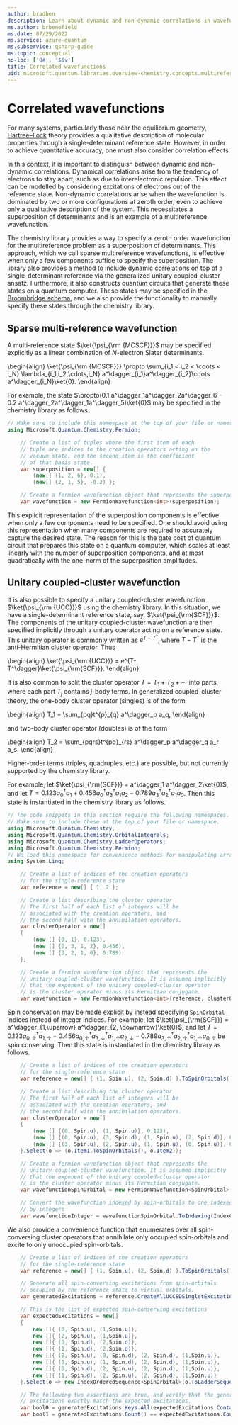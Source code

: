 ```yaml
---
author: bradben
description: Learn about dynamic and non-dynamic correlations in wavefunctions using the Azure Quantum chemistry library.
ms.author: brbenefield
ms.date: 07/29/2022
ms.service: azure-quantum
ms.subservice: qsharp-guide
ms.topic: conceptual
no-loc: ['Q#', '$$v']
title: Correlated wavefunctions
uid: microsoft.quantum.libraries.overview-chemistry.concepts.multireference
---
```


# Correlated wavefunctions

For many systems, particularly those near the equilibrium geometry, [Hartree–Fock](xref:microsoft.quantum.libraries.overview-chemistry.concepts.hartreefock) theory provides a qualitative description of molecular properties through a single-determinant reference state.
However, in order to achieve quantitative accuracy, one must also consider correlation effects.

In this context, it is important to distinguish between dynamic and non-dynamic correlations.
Dynamical correlations arise from the tendency of electrons to stay apart, such as due to interelectronic repulsion.
This effect can be modelled by considering excitations of electrons out of the reference state.
Non-dynamic correlations arise when the wavefunction is dominated by two or more configurations at zeroth order, even to achieve only a qualitative description of the system.
This necessitates a superposition of determinants and is an example of a multireference wavefunction.

The chemistry library provides a way to specify a zeroth order wavefunction for the multireference problem as a superposition of determinants.
This approach, which we call sparse multireference wavefunctions, is effective when only a few components suffice to specify the superposition.
The library also provides a method to include dynamic correlations on top of a single-determinant reference via the generalized unitary coupled-cluster ansatz. Furthermore, it also constructs quantum circuits that generate these states on a quantum computer. These states may be specified in the [Broombridge schema](xref:microsoft.quantum.libraries.overview.chemistry.schema.broombridge), and we also provide the functionality to manually specify these states through the chemistry
library.

## Sparse multi-reference wavefunction

A multi-reference state $\ket{\psi_{\rm {MCSCF}}}$ may be specified explicitly as a linear combination of $N$-electron Slater determinants.

\begin{align}
    \ket{\psi_{\rm {MCSCF}}} \propto \sum_{i_1 < i_2 < \cdots < i_N} \lambda_{i_1,i_2,\cdots,i_N} a^\dagger_{i_1}a^\dagger_{i_2}\cdots a^\dagger_{i_N}\ket{0}.
\end{align}

For example, the state $\propto(0.1 a^\dagger_1a^\dagger_2a^\dagger_6 - 0.2 a^\dagger_2a^\dagger_1a^\dagger_5)\ket{0}$ may be specified in the chemistry library as follows.

```csharp
// Make sure to include this namespace at the top of your file or namespace.
using Microsoft.Quantum.Chemistry.Fermion;
```

```csharp
    // Create a list of tuples where the first item of each 
    // tuple are indices to the creation operators acting on the
    // vacuum state, and the second item is the coefficient
    // of that basis state.
    var superposition = new[] {
        (new[] {1, 2, 6}, 0.1),
        (new[] {2, 1, 5}, -0.2) };

    // Create a fermion wavefunction object that represents the superposition.
    var wavefunction = new FermionWavefunction<int>(superposition);
```

This explicit representation of the superposition components is effective when only a few components need to be specified.
One should avoid using this representation when many components are required to accurately capture the desired state.
The reason for this is the gate cost of quantum circuit that prepares this state on a quantum computer, which scales at least linearly with the number of superposition components, and at most quadratically with the one-norm of the superposition amplitudes.

## Unitary coupled-cluster wavefunction

It is also possible to specify a unitary coupled-cluster wavefunction $\ket{\psi_{\rm {UCC}}}$ using the chemistry library.
In this situation, we have a single-determinant reference state, say, $\ket{\psi_{\rm{SCF}}}$.
The components of the unitary coupled-cluster wavefunction are then specified implicitly through a unitary operator acting on a reference state.
This unitary operator is commonly written as $e^{T-T^\dagger}$, where $T-T^\dagger$ is the anti-Hermitian cluster operator.
Thus

\begin{align}
    \ket{\psi_{\rm {UCC}}} = e^{T-T^\dagger}\ket{\psi_{\rm{SCF}}}.
\end{align}

It is also common to split the cluster operator $T = T_1 + T_2 + \cdots$ into parts, where each part $T_j$ contains $j$-body terms. In generalized coupled-cluster theory, the one-body cluster operator (singles) is of the form

\begin{align}
    T_1 = \sum_{pq}t^{p}_{q} a^\dagger_p a_q,
\end{align}

and two-body cluster operator (doubles) is of the form

\begin{align}
    T_2 = \sum_{pqrs}t^{pq}_{rs} a^\dagger_p a^\dagger_q a_r a_s.
\end{align}

Higher-order terms (triples, quadruples, etc.) are possible, but not currently supported by the chemistry library.

For example, let $\ket{\psi_{\rm{SCF}}} = a^\dagger_1 a^\dagger_2\ket{0}$, and let $T= 0.123 a^\dagger_0 a_1 + 0.456 a^\dagger_0a^\dagger_3 a_1 a_2 - 0.789 a^\dagger_3a^\dagger_2 a_1 a_0$. Then this state is instantiated in the chemistry library as follows.

```csharp
// The code snippets in this section require the following namespaces.
// Make sure to include these at the top of your file or namespace.
using Microsoft.Quantum.Chemistry;
using Microsoft.Quantum.Chemistry.OrbitalIntegrals;
using Microsoft.Quantum.Chemistry.LadderOperators;
using Microsoft.Quantum.Chemistry.Fermion;
// We load this namespace for convenience methods for manipulating arrays.
using System.Linq;
```

```csharp
    // Create a list of indices of the creation operators
    // for the single-reference state
    var reference = new[] { 1, 2 };

    // Create a list describing the cluster operator
    // The first half of each list of integers will be
    // associated with the creation operators, and
    // the second half with the annihilation operators.
    var clusterOperator = new[]
    {
        (new [] {0, 1}, 0.123),
        (new [] {0, 3, 1, 2}, 0.456),
        (new [] {3, 2, 1, 0}, 0.789)
    };

    // Create a fermion wavefunction object that represents the 
    // unitary coupled-cluster wavefunction. It is assumed implicitly
    // that the exponent of the unitary coupled-cluster operator
    // is the cluster operator minus its Hermitian conjugate.
    var wavefunction = new FermionWavefunction<int>(reference, clusterOperator);
```

Spin conservation may be made explicit by instead specifying `SpinOrbital` indices instead of integer indices. For example, let $\ket{\psi_{\rm{SCF}}} = a^\dagger_{1,\uparrow} a^\dagger_{2, \downarrow}\ket{0}$, and let $T= 0.123 a^\dagger_{0, \uparrow} a_{1, \uparrow} + 0.456 a^\dagger_{0, \uparrow} a^\dagger_{3, \downarrow} a_{1, \uparrow} a_{2, \downarrow} - 0.789 a^\dagger_{3,\uparrow} a^\dagger_{2,\uparrow} a_{1,\uparrow} a_{0, \uparrow}$ be spin conserving. Then this state is instantiated in the chemistry library as follows.

```csharp
    // Create a list of indices of the creation operators
    // for the single-reference state
    var reference = new[] { (1, Spin.u), (2, Spin.d) }.ToSpinOrbitals();

    // Create a list describing the cluster operator
    // The first half of each list of integers will be
    // associated with the creation operators, and
    // the second half with the annihilation operators.
    var clusterOperator = new[]
    {
        (new [] {(0, Spin.u), (1, Spin.u)}, 0.123),
        (new [] {(0, Spin.u), (3, Spin.d), (1, Spin.u), (2, Spin.d)}, 0.456),
        (new [] {(3, Spin.u), (2, Spin.u), (1, Spin.u), (0, Spin.u)}, 0.789)
    }.Select(o => (o.Item1.ToSpinOrbitals(), o.Item2));

    // Create a fermion wavefunction object that represents the
    // unitary coupled-cluster wavefunction. It is assumed implicitly
    // that the exponent of the unitary coupled-cluster operator
    // is the cluster operator minus its Hermitian conjugate.
    var wavefunctionSpinOrbital = new FermionWavefunction<SpinOrbital>(reference, clusterOperator);

    // Convert the wavefunction indexed by spin-orbitals to one indexed
    // by integers
    var wavefunctionInteger = wavefunctionSpinOrbital.ToIndexing(IndexConvention.UpDown);
```

We also provide a convenience function that enumerates over all spin-conversing cluster operators that annihilate only occupied spin-orbitals and excite to only unoccupied spin-orbitals.

```csharp
    // Create a list of indices of the creation operators
    // for the single-reference state
    var reference = new[] { (1, Spin.u), (2, Spin.d) }.ToSpinOrbitals();

    // Generate all spin-conversing excitations from spin-orbitals
    // occupied by the reference state to virtual orbitals.
    var generatedExcitations = reference.CreateAllUCCSDSingletExcitations(nOrbitals: 3).Excitations;

    // This is the list of expected spin-conserving excitations
    var expectedExcitations = new[]
    {
        new []{ (0, Spin.u), (1,Spin.u)},
        new []{ (2, Spin.u), (1,Spin.u)},
        new []{ (0, Spin.d), (2,Spin.d)},
        new []{ (1, Spin.d), (2,Spin.d)},
        new []{ (0, Spin.u), (0, Spin.d), (2, Spin.d), (1,Spin.u)},
        new []{ (0, Spin.u), (1, Spin.d), (2, Spin.d), (1,Spin.u)},
        new []{ (0, Spin.d), (2, Spin.u), (2, Spin.d), (1,Spin.u)},
        new []{ (1, Spin.d), (2, Spin.u), (2, Spin.d), (1,Spin.u)}
    }.Select(o => new IndexOrderedSequence<SpinOrbital>(o.ToLadderSequence()));

    // The following two assertions are true, and verify that the generated
    // excitations exactly match the expected excitations.
    var bool0 = generatedExcitations.Keys.All(expectedExcitations.Contains);
    var bool1 = generatedExcitations.Count() == expectedExcitations.Count();
```
